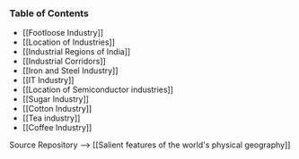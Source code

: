 ### Table of Contents

- [[Footloose Industry]]
- [[Location of Industries]]
- [[Industrial Regions of India]]
- [[Industrial Corridors]]
- [[Iron and Steel Industry]]
- [[IT Industry]]
- [[Location of Semiconductor industries]]
- [[Sugar Industry]]
- [[Cotton Industry]]
- [[Tea industry]]
- [[Coffee Industry]]


Source Repository –> [[Salient features of the world's physical geography]]